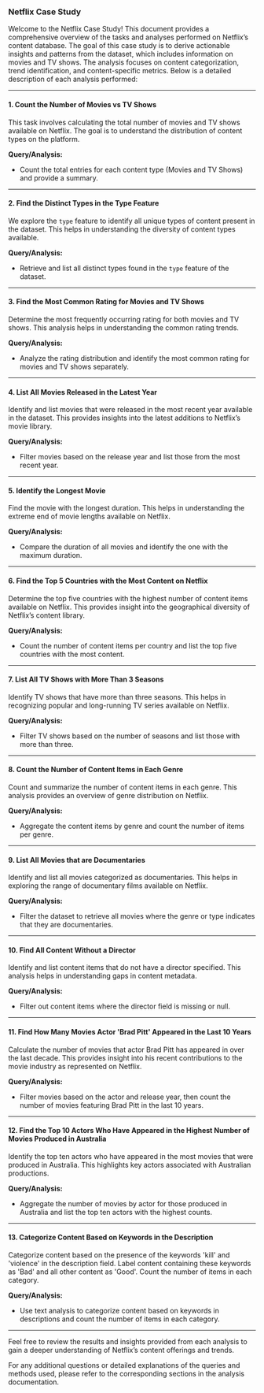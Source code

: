 ### Netflix Case Study 

Welcome to the Netflix Case Study! This document provides a comprehensive overview of the tasks and analyses performed on Netflix’s content database. The goal of this case study is to derive actionable insights and patterns from the dataset, which includes information on movies and TV shows. The analysis focuses on content categorization, trend identification, and content-specific metrics. Below is a detailed description of each analysis performed:

---

#### 1. Count the Number of Movies vs TV Shows

This task involves calculating the total number of movies and TV shows available on Netflix. The goal is to understand the distribution of content types on the platform.

**Query/Analysis:**
- Count the total entries for each content type (Movies and TV Shows) and provide a summary.

---

#### 2. Find the Distinct Types in the Type Feature

We explore the `type` feature to identify all unique types of content present in the dataset. This helps in understanding the diversity of content types available.

**Query/Analysis:**
- Retrieve and list all distinct types found in the `type` feature of the dataset.

---

#### 3. Find the Most Common Rating for Movies and TV Shows

Determine the most frequently occurring rating for both movies and TV shows. This analysis helps in understanding the common rating trends.

**Query/Analysis:**
- Analyze the rating distribution and identify the most common rating for movies and TV shows separately.

---

#### 4. List All Movies Released in the Latest Year

Identify and list movies that were released in the most recent year available in the dataset. This provides insights into the latest additions to Netflix’s movie library.

**Query/Analysis:**
- Filter movies based on the release year and list those from the most recent year.

---

#### 5. Identify the Longest Movie

Find the movie with the longest duration. This helps in understanding the extreme end of movie lengths available on Netflix.

**Query/Analysis:**
- Compare the duration of all movies and identify the one with the maximum duration.

---

#### 6. Find the Top 5 Countries with the Most Content on Netflix

Determine the top five countries with the highest number of content items available on Netflix. This provides insight into the geographical diversity of Netflix’s content library.

**Query/Analysis:**
- Count the number of content items per country and list the top five countries with the most content.

---

#### 7. List All TV Shows with More Than 3 Seasons

Identify TV shows that have more than three seasons. This helps in recognizing popular and long-running TV series available on Netflix.

**Query/Analysis:**
- Filter TV shows based on the number of seasons and list those with more than three.

---

#### 8. Count the Number of Content Items in Each Genre

Count and summarize the number of content items in each genre. This analysis provides an overview of genre distribution on Netflix.

**Query/Analysis:**
- Aggregate the content items by genre and count the number of items per genre.

---

#### 9. List All Movies that are Documentaries

Identify and list all movies categorized as documentaries. This helps in exploring the range of documentary films available on Netflix.

**Query/Analysis:**
- Filter the dataset to retrieve all movies where the genre or type indicates that they are documentaries.

---

#### 10. Find All Content Without a Director

Identify and list content items that do not have a director specified. This analysis helps in understanding gaps in content metadata.

**Query/Analysis:**
- Filter out content items where the director field is missing or null.

---

#### 11. Find How Many Movies Actor 'Brad Pitt' Appeared in the Last 10 Years

Calculate the number of movies that actor Brad Pitt has appeared in over the last decade. This provides insight into his recent contributions to the movie industry as represented on Netflix.

**Query/Analysis:**
- Filter movies based on the actor and release year, then count the number of movies featuring Brad Pitt in the last 10 years.

---

#### 12. Find the Top 10 Actors Who Have Appeared in the Highest Number of Movies Produced in Australia

Identify the top ten actors who have appeared in the most movies that were produced in Australia. This highlights key actors associated with Australian productions.

**Query/Analysis:**
- Aggregate the number of movies by actor for those produced in Australia and list the top ten actors with the highest counts.

---

#### 13. Categorize Content Based on Keywords in the Description

Categorize content based on the presence of the keywords 'kill' and 'violence' in the description field. Label content containing these keywords as 'Bad' and all other content as 'Good'. Count the number of items in each category.

**Query/Analysis:**
- Use text analysis to categorize content based on keywords in descriptions and count the number of items in each category.

---

Feel free to review the results and insights provided from each analysis to gain a deeper understanding of Netflix’s content offerings and trends.

For any additional questions or detailed explanations of the queries and methods used, please refer to the corresponding sections in the analysis documentation.

